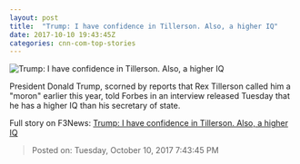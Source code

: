 ```yaml
---
layout: post
title:  "Trump: I have confidence in Tillerson. Also, a higher IQ"
date: 2017-10-10 19:43:45Z
categories: cnn-com-top-stories
---
```


![Trump: I have confidence in Tillerson. Also, a higher IQ](http://i2.cdn.cnn.com/cnnnext/dam/assets/171010075945-02-trump-tillerson-super-tease.jpg)

President Donald Trump, scorned by reports that Rex Tillerson called him a "moron" earlier this year, told Forbes in an interview released Tuesday that he has a higher IQ than his secretary of state.


Full story on F3News: [Trump: I have confidence in Tillerson. Also, a higher IQ](http://www.f3nws.com/n/qtZNAG)

> Posted on: Tuesday, October 10, 2017 7:43:45 PM
